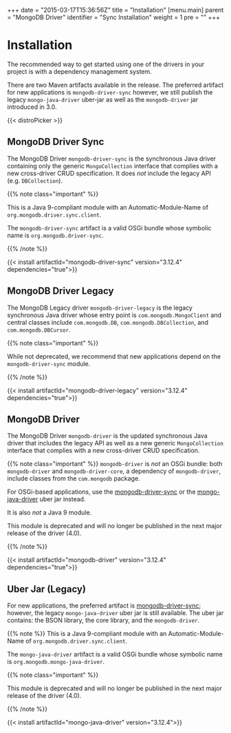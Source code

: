+++
date = "2015-03-17T15:36:56Z"
title = "Installation"
[menu.main]
  parent = "MongoDB Driver"
  identifier = "Sync Installation"
  weight = 1
  pre = "<i class='fa'></i>"
+++

# Installation

The recommended way to get started using one of the drivers in your
project is with a dependency management system.

There are two Maven artifacts available in the release. The preferred artifact for new applications is `mongodb-driver-sync`
however, we still publish the legacy `mongo-java-driver` uber-jar as well as the `mongodb-driver` jar introduced in 3.0.

{{< distroPicker >}}

## MongoDB Driver Sync 

The MongoDB Driver `mongodb-driver-sync` is the synchronous Java driver containing only the generic `MongoCollection` interface that 
complies with a new cross-driver CRUD specification.  It does *not* include the legacy API (e.g. `DBCollection`).

{{% note class="important" %}}

This is a Java 9-compliant module with an Automatic-Module-Name of `org.mongodb.driver.sync.client`.

The `mongodb-driver-sync` artifact is a valid OSGi bundle whose symbolic name is `org.mongodb.driver-sync`.

{{% /note %}}

{{< install artifactId="mongodb-driver-sync" version="3.12.4" dependencies="true">}}

## MongoDB Driver Legacy 

The MongoDB Legacy driver `mongodb-driver-legacy` is the legacy synchronous Java driver whose entry point is `com.mongodb.MongoClient` 
and central classes include `com.mongodb.DB`, `com.mongodb.DBCollection`, and `com.mongodb.DBCursor`.

{{% note class="important" %}}

While not deprecated, we recommend that new applications depend on the `mongodb-driver-sync` module.

{{% /note %}}

{{< install artifactId="mongodb-driver-legacy" version="3.12.4" dependencies="true">}}

## MongoDB Driver  

The MongoDB Driver `mongodb-driver` is the updated synchronous Java driver that includes the legacy API as well as a new generic `MongoCollection` interface that complies with a new cross-driver CRUD specification.

{{% note class="important" %}}
`mongodb-driver` is *not* an OSGi bundle: both `mongodb-driver` and `mongodb-driver-core`, a dependency of `mongodb-driver`, include classes from the `com.mongodb` package.

For OSGi-based applications, use the [mongodb-driver-sync](#mongodb-driver-sync) or the [mongo-java-driver](#uber-jar-legacy) uber jar instead.

It is also *not* a Java 9 module.

This module is deprecated and will no longer be published in the next major release of the driver (4.0).

{{% /note %}}

{{< install artifactId="mongodb-driver" version="3.12.4" dependencies="true">}}


## Uber Jar (Legacy)

For new applications, the preferred artifact is [mongodb-driver-sync](#mongodb-driver-sync); however, the legacy `mongo-java-driver` uber
jar is still available.  The uber jar contains: the BSON library, the core library, and the `mongodb-driver`.


{{% note %}}
This is a Java 9-compliant module with an Automatic-Module-Name of `org.mongodb.driver.sync.client`.

The `mongo-java-driver` artifact is a valid OSGi bundle whose symbolic name is `org.mongodb.mongo-java-driver`.

{{% note class="important" %}}

This module is deprecated and will no longer be published in the next major release of the driver (4.0).

{{% /note %}}

{{< install artifactId="mongo-java-driver" version="3.12.4">}}
